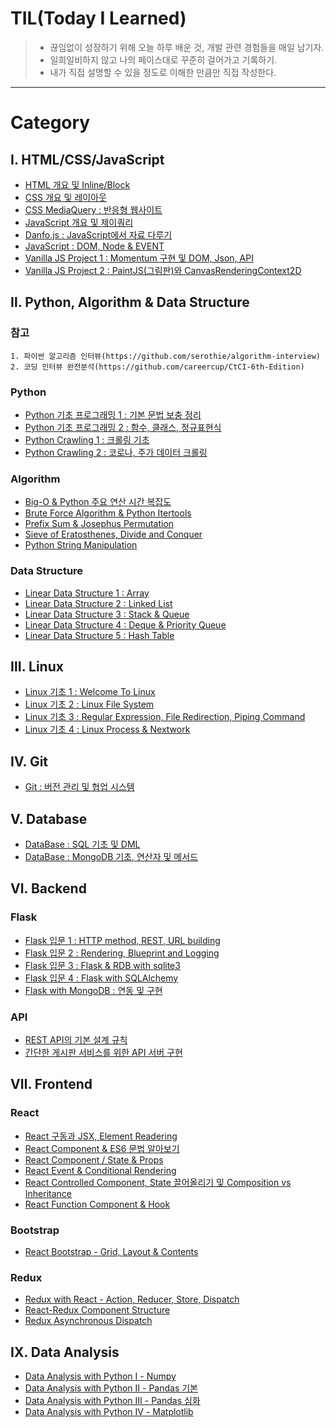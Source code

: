 # TIL(Today I Learned)

> - 끊임없이 성장하기 위해 오늘 하루 배운 것, 개발 관련 경험들을 매일 남기자.
> - 일희일비하지 않고 나의 페이스대로 꾸준히 걸어가고 기록하기.
> - 내가 직접 설명할 수 있을 정도로 이해한 만큼만 직접 작성한다.

---

# Category

## Ⅰ. HTML/CSS/JavaScript

- [HTML 개요 및 Inline/Block](https://github.com/serothie/TIL/blob/main/html/201230.md)
- [CSS 개요 및 레이아웃](https://github.com/serothie/TIL/blob/main/css/201231.md)
- [CSS MediaQuery : 반응형 웹사이트](https://github.com/serothie/TIL/blob/main/css/210101.md)
- [JavaScript 개요 및 제이쿼리](https://github.com/serothie/TIL/blob/main/JavaScript/210102.md)
- [Danfo.js : JavaScript에서 자료 다루기](https://github.com/serothie/TIL/blob/main/JavaScript/201229.md)
- [JavaScript : DOM, Node & EVENT](https://github.com/serothie/TIL/blob/main/JavaScript/210201.md)
- [Vanilla JS Project 1 : Momentum 구현 및 DOM, Json, API](https://github.com/serothie/TIL/tree/main/JavaScript/210103)
- [Vanilla JS Project 2 : PaintJS(그림판)와 CanvasRenderingContext2D](https://github.com/serothie/TIL/tree/main/JavaScript/210104)

## Ⅱ. Python, Algorithm & Data Structure

### 참고

```
1. 파이썬 알고리즘 인터뷰(https://github.com/serothie/algorithm-interview)
2. 코딩 인터뷰 완전분석(https://github.com/careercup/CtCI-6th-Edition)
```

### Python

- [Python 기초 프로그래밍 1 : 기본 문법 보충 정리](https://github.com/serothie/TIL/blob/main/python/210116.md)
- [Python 기초 프로그래밍 2 : 함수, 클래스, 정규표현식](https://github.com/serothie/TIL/blob/main/python/210117.md)
- [Python Crawling 1 : 크롤링 기초](https://github.com/serothie/TIL/blob/main/python/210118.md)
- [Python Crawling 2 : 코로나, 주가 데이터 크롤링](https://github.com/serothie/TIL/commit/468116c4fe82c1dbd632eb111a7d2831a6083fa8)

### Algorithm

- [Big-O & Python 주요 연산 시간 복잡도](https://github.com/serothie/TIL/blob/main/python/210119.md)
- [Brute Force Algorithm & Python Itertools](https://github.com/serothie/TIL/blob/main/algorhitm/210106.md)
- [Prefix Sum & Josephus Permutation](https://github.com/serothie/TIL/blob/main/algorhitm/210114.md)
- [Sieve of Eratosthenes, Divide and Conquer](https://github.com/serothie/TIL/blob/main/algorhitm/210115.md)
- [Python String Manipulation](https://github.com/serothie/TIL/blob/main/algorhitm/python%20string%20manipulation.md)

### Data Structure

- [Linear Data Structure 1 : Array](https://github.com/serothie/TIL/blob/main/data%20structure/Array.md)
- [Linear Data Structure 2 : Linked List](https://github.com/serothie/TIL/blob/main/data%20structure/LinkedList.md)
- [Linear Data Structure 3 : Stack & Queue](https://github.com/serothie/TIL/blob/main/data%20structure/StackQueue.md)
- [Linear Data Structure 4 : Deque & Priority Queue](https://github.com/serothie/TIL/blob/main/data%20structure/DequePriorityQueue.md)
- [Linear Data Structure 5 : Hash Table](https://github.com/serothie/TIL/tree/main/data%20structure)

## Ⅲ. Linux

- [Linux 기초 1 : Welcome To Linux](https://github.com/serothie/TIL/blob/main/linux/210108.md)
- [Linux 기초 2 : Linux File System](https://github.com/serothie/TIL/blob/main/linux/210110.md)
- [Linux 기초 3 : Regular Expression, File Redirection, Piping Command](https://github.com/serothie/TIL/blob/main/linux/210111.md)
- [Linux 기초 4 : Linux Process & Nextwork](https://github.com/serothie/TIL/blob/main/linux/210113.md)

## Ⅳ. Git

- [Git : 버전 관리 및 협업 시스템](https://github.com/serothie/TIL/blob/main/git/210109.md)

## Ⅴ. Database

- [DataBase : SQL 기초 및 DML](https://github.com/serothie/TIL/blob/main/database/210112.md)
- [DataBase : MongoDB 기초, 연산자 및 메서드](https://github.com/serothie/TIL/blob/main/database/210126.md)

## Ⅵ. Backend

### Flask

- [Flask 입문 1 : HTTP method, REST, URL building](https://github.com/serothie/TIL/blob/main/backend/flask/210122.md)
- [Flask 입문 2 : Rendering, Blueprint and Logging](https://github.com/serothie/TIL/blob/main/backend/flask/210123.md)
- [Flask 입문 3 : Flask & RDB with sqlite3](https://github.com/serothie/TIL/blob/main/backend/flask/210123.md)
- [Flask 입문 4 : Flask with SQLAlchemy](https://github.com/serothie/TIL/blob/main/backend/flask/210127.md)
- [Flask with MongoDB : 연동 및 구현](https://github.com/serothie/TIL/tree/main/backend/flask/210130)

### API

- [REST API의 기본 설계 규칙](https://github.com/serothie/TIL/blob/main/backend/api/210129.md)
- [간단한 게시판 서비스를 위한 API 서버 구현](https://github.com/serothie/TIL/tree/main/backend/api/210204)

## Ⅶ. Frontend

### React

- [React 구동과 JSX, Element Readering](https://github.com/serothie/TIL/blob/main/frontend/react/210202.md)
- [React Component & ES6 문법 알아보기](https://github.com/serothie/TIL/blob/main/frontend/react/210203.md)
- [React Component / State & Props](https://github.com/serothie/TIL/blob/main/frontend/react/210205.md)
- [React Event & Conditional Rendering](https://github.com/serothie/TIL/blob/main/frontend/react/210206.md)
- [React Controlled Component, State 끌어올리기 및 Composition vs Inheritance](https://github.com/serothie/TIL/blob/main/frontend/react/210207.md)
- [React Function Component & Hook](https://github.com/serothie/TIL/blob/main/frontend/react/210208.md)

### Bootstrap

- [React Bootstrap - Grid, Layout & Contents](https://github.com/serothie/TIL/blob/main/frontend/bootstrap/210211.md)

### Redux

- [Redux with React - Action, Reducer, Store, Dispatch](https://github.com/serothie/TIL/blob/main/frontend/redux/210209.md)
- [React-Redux Component Structure](https://github.com/serothie/TIL/blob/main/frontend/redux/210222.md)
- [Redux Asynchronous Dispatch](https://github.com/serothie/TIL/blob/main/frontend/redux/210223.md)

## Ⅸ. Data Analysis

- [Data Analysis with Python Ⅰ - Numpy](https://github.com/serothie/TIL/blob/main/data%20analysis/210329.md)
- [Data Analysis with Python Ⅱ - Pandas 기본](https://github.com/serothie/TIL/blob/main/data%20analysis/210330.md)
- [Data Analysis with Python Ⅲ - Pandas 심화](https://github.com/serothie/TIL/blob/main/data%20analysis/210331.md)
- [Data Analysis with Python Ⅳ - Matplotlib](https://github.com/serothie/TIL/blob/main/data%20analysis/210401/210401.md)
